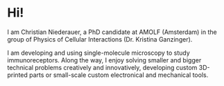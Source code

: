 <!DOCTYPE html>
<html>
<body>
<h1>Hi!</h1>
  <p>I am Christian Niederauer, a PhD candidate at AMOLF (Amsterdam) in the group of Physics of Cellular Interactions (Dr. Kristina Ganzinger).</p>
<p>I am developing and using single-molecule microscopy to study immunoreceptors. Along the way, I enjoy solving smaller and bigger technical problems creatively and innovatively, developing custom 3D-printed parts or small-scale custom electronical and mechanical tools. </p>
</body>
</html>
